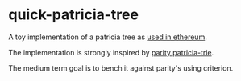 # quick-patricia-tree

A toy implementation of a patricia tree as [used in ethereum][1].

The implementation is strongly inspired by [parity patricia-trie][2].

The medium term goal is to bench it against parity's using criterion.

[1]: https://github.com/ethereum/wiki/wiki/Patricia-Tree
[2]: https://crates.io/crates/patricia-trie
